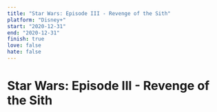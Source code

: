 ```yaml
---
title: "Star Wars: Episode III - Revenge of the Sith"
platform: "Disney+"
start: "2020-12-31"
end: "2020-12-31"
finish: true
love: false
hate: false
---
```


# Star Wars: Episode III - Revenge of the Sith
